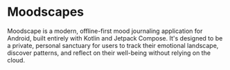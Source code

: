 # Moodscapes
Moodscape is a modern, offline-first mood journaling application for Android, built entirely with Kotlin and Jetpack Compose. It's designed to be a private, personal sanctuary for users to track their emotional landscape, discover patterns, and reflect on their well-being without relying on the cloud.  
